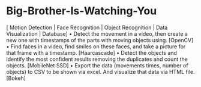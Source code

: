 # Big-Brother-Is-Watching-You

[ Motion Detection | Face Recognition | Object Recognition | Data Visualization |
Database]
• Detect the movement in a video, then create a new one with timestamps of
the parts with moving objects using. [OpenCV]
• Find faces in a video, find smiles on these faces, and take a picture for that
frame with a timestamp. [Haarcascade]
• Detect the objects and identify the most confident results removing the
duplicates and count the objects. [MobileNet SSD]
• Export the data (movements times, number of objects) to CSV to be shown
via excel. And visualize that data via HTML file. [Bokeh]
